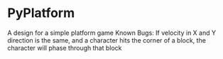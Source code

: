 # PyPlatform
A design for a simple platform game
Known Bugs: If velocity in X and Y direction is the same, and a character hits the corner of a block, the character will phase through that block
